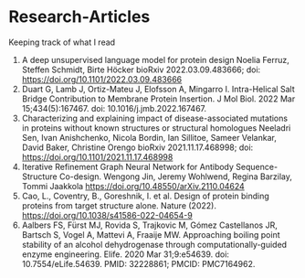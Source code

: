# Research-Articles
Keeping track of what I read

1. A deep unsupervised language model for protein design Noelia Ferruz, Steffen Schmidt, Birte Höcker bioRxiv 2022.03.09.483666; doi: https://doi.org/10.1101/2022.03.09.483666
2. Duart G, Lamb J, Ortiz-Mateu J, Elofsson A, Mingarro I. Intra-Helical Salt Bridge Contribution to Membrane Protein Insertion. J Mol Biol. 2022 Mar 15;434(5):167467. doi: 10.1016/j.jmb.2022.167467.
3. Characterizing and explaining impact of disease-associated mutations in proteins without known structures or structural homologues Neeladri Sen, Ivan Anishchenko, Nicola Bordin, Ian Sillitoe, Sameer Velankar, David Baker, Christine Orengo bioRxiv 2021.11.17.468998; doi: https://doi.org/10.1101/2021.11.17.468998
4. Iterative Refinement Graph Neural Network for Antibody Sequence-Structure Co-design. Wengong Jin, Jeremy Wohlwend, Regina Barzilay, Tommi Jaakkola https://doi.org/10.48550/arXiv.2110.04624
5. Cao, L., Coventry, B., Goreshnik, I. et al. Design of protein binding proteins from target structure alone. Nature (2022). https://doi.org/10.1038/s41586-022-04654-9
6. Aalbers FS, Fürst MJ, Rovida S, Trajkovic M, Gómez Castellanos JR, Bartsch S, Vogel A, Mattevi A, Fraaije MW. Approaching boiling point stability of an alcohol dehydrogenase through computationally-guided enzyme engineering. Elife. 2020 Mar 31;9:e54639. doi: 10.7554/eLife.54639. PMID: 32228861; PMCID: PMC7164962.
